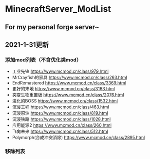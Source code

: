 # MinecraftServer_ModList
 For my personal forge server~
------
## 2021-1-31更新  
### 添加mod列表（不含优化类mod）
- 工业先锋 <https://www.mcmod.cn/class/979.html>
- MrCrayfish的家具 <https://www.mcmod.cn/class/263.html>
- EndRemastered <https://www.mcmod.cn/class/3369.html>
- 更好的末地 <https://www.mcmod.cn/class/3163.html>
- 突变生物重置版 <https://www.mcmod.cn/class/2076.html>
- 进化的BOSS <https://www.mcmod.cn/class/1532.html>
- 沉浸工程 <https://www.mcmod.cn/class/463.html>
- 沉浸原油 <https://www.mcmod.cn/class/819.html>
- 沉浸铁路 <https://www.mcmod.cn/class/1028.html>
- 应用能源2 <https://www.mcmod.cn/class/260.html>
- 飞向未来 <https://www.mcmod.cn/class/512.html>
- Polymorph(合成冲突消除) <https://www.mcmod.cn/class/2895.html>
### 移除列表
